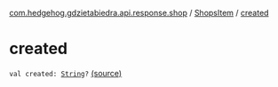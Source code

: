 [com.hedgehog.gdzietabiedra.api.response.shop](../index.md) / [ShopsItem](index.md) / [created](./created.md)

# created

`val created: `[`String`](https://kotlinlang.org/api/latest/jvm/stdlib/kotlin/-string/index.html)`?` [(source)](https://github.com/asvid/GdzieTaBiedra/tree/master/app/src/main/java/com/hedgehog/gdzietabiedra/api/response/shop/ShopsItem.kt#L62)
